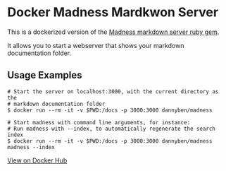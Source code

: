 Docker Madness Mardkwon Server
==================================================


This is a dockerized version of the [Madness markdown server ruby gem][1]. 

It allows you to start a webserver that shows your markdown documentation 
folder.

Usage Examples
--------------------------------------------------

```shell
# Start the server on localhost:3000, with the current directory as the 
# markdown documentation folder
$ docker run --rm -it -v $PWD:/docs -p 3000:3000 dannyben/madness

# Start madness with command line arguments, for instance:
# Run madness with --index, to automatically regenerate the search index
$ docker run --rm -it -v $PWD:/docs -p 3000:3000 dannyben/madness madness --index
```

[View on Docker Hub][2]

[1]: https://github.com/DannyBen/madness
[2]: https://hub.docker.com/r/dannyben/madness/


